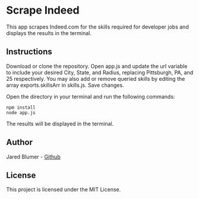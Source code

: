 # Scrape Indeed

This app scrapes Indeed.com for the skills required for developer jobs and displays the results in the terminal.

## Instructions

Download or clone the repository. Open app.js and update the url variable to include your desired City, State, and Radius, replacing Pittsburgh, PA, and 25 respectively. You may also add or remove queried skills by editing the array exports.skillsArr in skills.js. Save changes.

Open the directory in your terminal and run the following commands:
```
npm install
node app.js
```
The results will be displayed in the terminal.

## Author

Jared Blumer - [Github](https://github.com/jaredblumer)

## License

This project is licensed under the MIT License.
